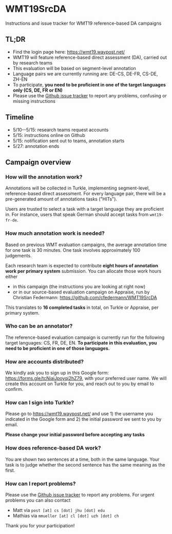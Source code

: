 # WMT19SrcDA

Instructions and issue tracker for WMT19 reference-based DA campaigns

## TL;DR

- Find the login page here: https://wmt19.waypost.net/
- WMT19 will feature reference-based direct assessment (DA), carried out by research teams
- This evaluation will be based on segment-level annotation
- Language pairs we are currently running are: DE-CS, DE-FR, CS-DE, ZH-EN
- To participate, **you need to be proficient in one of the target languages only (CS, DE, FR or EN)**
- Please use the [Github issue tracker](https://github.com/bricksdont/WMT19RefDA/issues) to report any problems, confusing or missing instructions

## Timeline

- 5/10--5/15: research teams request accounts
- 5/15: instructions online on Github
- 5/15: notification sent out to teams, annotation starts
- 5/27: annotation ends

## Campaign overview

### How will the annotation work?

Annotations will be collected in Turkle, implementing segment-level,
reference-based direct assessment. For every language pair, there will be a
pre-generated amount of annotations tasks ("HITs").

Users are trusted to select a task with a target language they are proficient in. For instance, users that speak German should accept tasks from `wmt19-fr-de`.

### How much annotation work is needed?

Based on previous WMT evaluation campaigns, the average annotation time for one task is 30 minutes. One task involves approximately 100 judgements.

Each research team is expected to contribute **eight hours of annotation work
per primary system** submission. You can allocate those work hours either

- in this campaign (the instructions you are looking at right now)
- or in our source-based evaluation campaign on Appraise, run by Christian Federmann: https://github.com/cfedermann/WMT19SrcDA

This translates to **16 completed tasks** in total, on Turkle or Appraise, per primary system.

### Who can be an annotator?

The reference-based evaluation campaign is currently run for the following target languages: CS, FR, DE, EN. **To participate in this evaluation, you need to be proficient in one of those languages.**

### How are accounts distributed?

We kindly ask you to sign up in this Google form: https://forms.gle/tcNiaiJpoyqi2hZ79, with your preferred user name. We will create this account on Turkle for you, and reach out to you by email to confirm.

### How can I sign into Turkle?

Please go to https://wmt19.waypost.net/ and use 1) the username you indicated in the Google form and 2) the initial password we sent to you by email.

**Please change your initial password before accepting any tasks**

### How does reference-based DA work?

You are shown two sentences at a time, both in the same language. Your task is to judge whether the second sentence has the same meaning as the first.

### How can I report problems?

Please use the [Github issue tracker](https://github.com/bricksdont/WMT19RefDA/issues)
to report any problems. For urgent problems you can also contact

- Matt via `post [at] cs [dot] jhu [dot] edu`
- Mathias via `mmueller [at] cl [dot] uzh [dot] ch`

Thank you for your participation!
